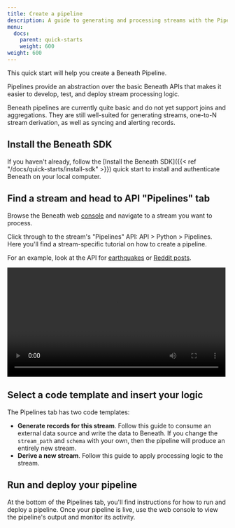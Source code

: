 ```yaml
---
title: Create a pipeline
description: A guide to generating and processing streams with the Pipeline API
menu:
  docs:
    parent: quick-starts
    weight: 600
weight: 600
---
```


This quick start will help you create a Beneath Pipeline.

Pipelines provide an abstraction over the basic Beneath APIs that makes it easier to develop, test, and deploy stream processing logic.

Beneath pipelines are currently quite basic and do not yet support joins and aggregations. They are still well-suited for generating streams, one-to-N stream derivation, as well as syncing and alerting records.

## Install the Beneath SDK

If you haven't already, follow the [Install the Beneath SDK]({{< ref "/docs/quick-starts/install-sdk" >}}) quick start to install and authenticate Beneath on your local computer.

## Find a stream and head to API "Pipelines" tab

Browse the Beneath web [console](https://beneath.dev/?noredirect=1) and navigate to a stream you want to process.

Click through to the stream's "Pipelines" API: API > Python > Pipelines. Here you'll find a stream-specific tutorial on how to create a pipeline.

For an example, look at the API for [earthquakes](https://beneath.dev/examples/earthquakes/stream:earthquakes/-/api?language=python&action=pipelines) or [Reddit posts](https://beneath.dev/examples/reddit/stream:r-wallstreetbets-posts/-/api?language=python&action=pipelines).

<video width="99%" playsinline controls>
  <source src="/media/docs/quickstart-create-pipeline.mp4" type="video/mp4">
</video>

## Select a code template and insert your logic

The Pipelines tab has two code templates:

- **Generate records for this stream**. Follow this guide to consume an external data source and write the data to Beneath. If you change the `stream_path` and `schema` with your own, then the pipeline will produce an entirely new stream.
- **Derive a new stream**. Follow this guide to apply processing logic to the stream.

## Run and deploy your pipeline

At the bottom of the Pipelines tab, you'll find instructions for how to run and deploy a pipeline. Once your pipeline is live, use the web console to view the pipeline's output and monitor its activity.
